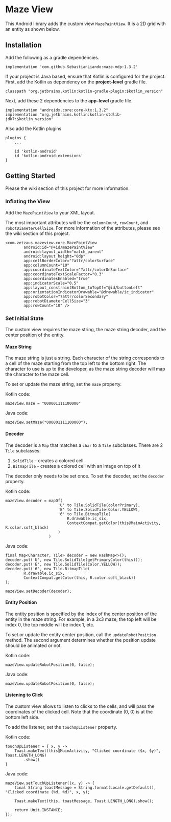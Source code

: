 # Maze View
This Android library adds the custom view `MazePaintView`. It is a 2D grid with an entity as shown below.

## Installation
Add the following as a gradle dependencies.
```
implementation 'com.github.SebastianLiando:maze-mdp:1.3.2'
```

If your project is Java based, ensure that Kotlin is configured for the project. 
First, add the Kotlin as dependency on the **project-level** gradle file.
```
classpath "org.jetbrains.kotlin:kotlin-gradle-plugin:$kotlin_version"
```

Next, add these 2 dependencies to the **app-level** gradle file.
```
implementation "androidx.core:core-ktx:1.3.2"
implementation "org.jetbrains.kotlin:kotlin-stdlib-jdk7:$kotlin_version"
```

Also add the Kotlin plugins
```
plugins {
    ...

    id 'kotlin-android'
    id 'kotlin-android-extensions'
}
```

## Getting Started
Please the wiki section of this project for more information. 

### Inflating the View
Add the `MazePaintView` to your XML layout. 

The most important attributes will be the `columnCount`, `rowCount`, and `robotDiameterCellSize`.
For more information of the attributes, please see the wiki section of this project.

```
<com.zetzaus.mazeview.core.MazePaintView
        android:id="@+id/mazePaintView"
        android:layout_width="match_parent"
        android:layout_height="0dp"
        app:cellBorderColor="?attr/colorSurface"
        app:columnCount="10"
        app:coordinateTextColor="?attr/colorOnSurface"
        app:coordinateTextScaleFactor="0.3"
        app:coordinatesEnabled="true"
        app:indicatorScale="0.5"
        app:layout_constraintBottom_toTopOf="@id/buttonLeft"
        app:orientationIndicatorDrawable="@drawable/ic_indicator"
        app:robotColor="?attr/colorSecondary"
        app:robotDiameterCellSize="3"
        app:rowCount="10" />
```

### Set Initial State
The custom view requires the maze string, the maze string decoder, and the center position of the entity. 

#### Maze String
The maze string is just a string. Each character of the string corresponds to a cell of the maze 
starting from the top left to the bottom right. The character to use is up to the developer, as the 
maze string decoder will map the character to the maze cell.

To set or update the maze string, set the `maze` property.

Kotlin code:
```
mazeView.maze = "000001111100000"
```

Java code:
```
mazeView.setMaze("000001111100000");
```

#### Decoder
The decoder is a `Map` that matches a `char` to a `Tile` subclasses. There are 2 `Tile` subclasses:
1. `SolidTile` - creates a colored cell
2. `BitmapTile` - creates a colored cell with an image on top of it

The decoder only needs to be set once. To set the decoder, set the `decoder` property.

Kotlin code:
```
mazeView.decoder = mapOf(
                       'U' to Tile.SolidTile(colorPrimary),
                       'E' to Tile.SolidTile(Color.YELLOW),
                       '6' to Tile.BitmapTile(
                           R.drawable.ic_six,
                           ContextCompat.getColor(this@MainActivity, R.color.soft_black)
                       )
                   )
```

Java code:
```
final Map<Character, Tile> decoder = new HashMap<>();
decoder.put('U', new Tile.SolidTile(getPrimaryColor(this)));
decoder.put('E', new Tile.SolidTile(Color.YELLOW));
decoder.put('6', new Tile.BitmapTile(
        R.drawable.ic_six,
        ContextCompat.getColor(this, R.color.soft_black))
);

mazeView.setDecoder(decoder);
```

#### Entity Position
The entity position is specified by the index of the center position of the entity in the maze string. For example, 
in a 3x3 maze, the top left will be index 0, the top middle will be index 1, etc. 

To set or update the entity center position, call the `updateRobotPosition` method. The second argument determines
whether the position update should be animated or not.

Kotlin code:
```
mazeView.updateRobotPosition(0, false);
```

Java code:
```
mazeView.updateRobotPosition(0, false);
```

#### Listening to Click
The custom view allows to listen to clicks to the cells, and will pass the coordinates of the clicked cell. Note that
the coordinate (0, 0) is at the bottom left side.

To add the listener, set the `touchUpListener` property.

Kotlin code:
```
touchUpListener = { x, y ->
    Toast.makeText(this@MainActivity, "Clicked coordinate ($x, $y)", Toast.LENGTH_LONG)
        .show()
}
```

Java code:
```
mazeView.setTouchUpListener((x, y) -> {
    final String toastMessage = String.format(Locale.getDefault(), "Clicked coordinate (%d, %d)", x, y);

    Toast.makeText(this, toastMessage, Toast.LENGTH_LONG).show();

    return Unit.INSTANCE;
});
```